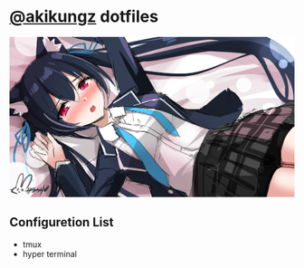 # [@akikungz](https://github.com/akikungz) dotfiles

[![Serika Fanart](./images/114005344_p0.png "")](https://www.pixiv.net/en/artworks/114005344)

## Configuretion List

- tmux
- hyper terminal

